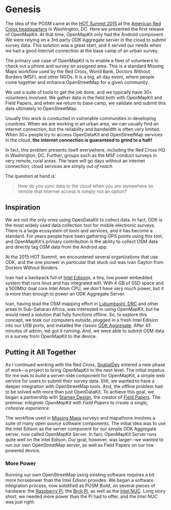 # Genesis

The idea of the POSM came at the [HOT Summit 2015](http://wiki.openstreetmap.org/wiki/HOT_Summit) at the [American Red Cross headquarters](http://www.openstreetmap.org/way/66409265#map=19/38.89636/-77.04556) in Washington, DC. Here we presented the first release of OpenMapKit. At that time, OpenMapKit only had the Android component. We were relying on a 3rd party ODK Aggregate server in the cloud to submit survey data. This solution was a great start, and it served our needs when we had a good internet connection at the base camp of an urban survey.

The primary use case of OpenMapKit is to enable a fleet of volunteers to check out a phone and survey an assigned area. This is a standard Missing Maps workflow used by the Red Cross, World Bank, Doctors Without Borders (MSF), and other NGOs. It is a big, all day event, where people come together and enhance OpenStreetMap for a given community.

We use a suite of tools to get the job done, and we typically have 30+ volunteers involved. We gather data in the field both with OpenMapKit and Field Papers, and when we return to base camp, we validate and submit this data ultimately to OpenStreetMap.

Usually this work is conducted in vulnerable communities in developing countries. When we are working in an urban area, we can usually find an internet connection, but the reliability and bandwidth is often very limited. When 30+ people try to access OpenDataKit and OpenStreetMap services in the cloud, __the internet connection is guaranteed to grind to a halt!__

In fact, this problem presents itself everywhere, including the Red Cross HQ in Washington, DC. Further, groups such as the MSF conduct surveys in very remote, rural areas. The team will go days without an internet connection; cloud services are simply _out of reach_.

The question at hand is:

>How do you sync data to the cloud when you are somewhere so remote that internet access is simply not an option?

## Inspiration

We are not the only ones using OpenDataKit to collect data. In fact, ODK is the most widely used data collection tool for mobile electronic surveys. There is a large ecosystem of tools and services, and it has become a standard. For years people have been gathering GPS points using this tool, and OpenMapKit's primary contribution is the ability to collect OSM data and directly tag OSM data from the Android app.

At the 2015 HOT Summit, we encountered several organizations that use ODK, and the one pioneer in particular that stuck out was Ivan Gayton from Doctors Without Borders.

Ivan had a backpack full of [Intel Edison](https://en.wikipedia.org/wiki/Intel_Edison)s, a tiny, low power embedded system that runs linux and has integrated wifi. With 4 GB of SSD space and a 500Mhz dual core Intel Atom CPU, we don't have very much power, but it is more than enough to power an ODK Aggregate Server.

Ivan, having lead the OSM mapping effort in [Lubumbashi, DRC](http://www.openstreetmap.org/node/27564973#map=12/-11.6712/27.5125) and other areas in Sub-Saharan Africa, was interested in using OpenMapKit, but he would need a solution that fully functions offline. So, to explore this concept, we took our computers outside, plugged in a fresh Intel Edision into our USB ports, and installed the classic [ODK Aggregate](https://opendatakit.org/use/aggregate/). After 45 minutes of admin, we got it running. And, we were able to submit OSM data in a survey from OpenMapKit to the device.

## Putting it All Together

As I continued working with the Red Cross, [SpatialDev](http://spatialdev.com/) entered a new phase of work--a project to bring OpenMapKit to the next level. The initial impetus for me was to build a server-side component for OpenMapKit, a simple web service for users to submit their survey data. Still, we wanted to have a deeper integration with OpenStreetMap tools. And, the offline problem had to be solved with more than just OpenDataKit. To achieve this goal, we began a partnership with [Stamen Design](http://stamen.com/), the creator of [Field Papers](field-papers.html). The premise: _integrate OpenMapKit with Field Papers to create a single, cohesive experience_.

The workflow used in [Missing Maps](http://www.missingmaps.org/) surveys and mapathons involves a suite of many open source software components. The initial idea was to use the Intel Edison as the server component for our simple ODK Aggregate server, now called OpenMapKit Server. In fact, OpenMapKit Server runs quite well on the Intel Edison. Our goal, however, was larger--we wanted to run our own OpenStreetMap server, as well as Field Papers on our low powered device.

### More Power

Running our own OpenStreetMap using existing software requires a bit more horsepower than the Intel Edison provides. We began a software integration process, now solidified as POSM Build, on several pieces of hardware: the [Raspberry Pi](https://en.wikipedia.org/wiki/Raspberry_Pi), the [Brck Pi](http://www.brck.com/2014/11/brckpi/), as well as the [Intel NUC](https://en.wikipedia.org/wiki/Next_Unit_of_Computing). Long story short, we needed more power than the Pi had to offer, and the Intel NUC was just right.


